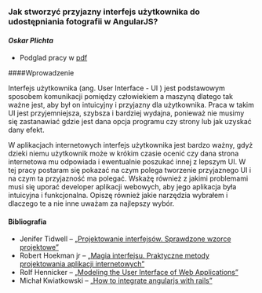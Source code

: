 ### Jak stworzyć przyjazny interfejs użytkownika do udostępniania fotografii w AngularJS?
#### *Oskar Plichta*

* Podglad pracy w [pdf](https://github.com/oplichta/magisterka/blob/master/magisterka.pdf?raw=true)

####Wprowadzenie

Interfejs użytkownika (ang. User Interface - UI ) jest podstawowym sposobem komunikacji pomiędzy człowiekiem a maszyną dlatego tak ważne jest, aby był on intuicyjny i przyjazny dla użytkownika. Praca w takim UI jest przyjemniejsza, szybsza i bardziej wydajna, ponieważ nie musimy się zastanawiać gdzie jest dana opcja programu czy strony lub jak uzyskać dany efekt.

W aplikacjach internetowych interfejs użytkownika jest bardzo ważny, gdyż dzieki niemu użytkownik może w krókim czasie ocenić czy dana strona internetowa mu odpowiada i ewentualnie poszukać innej z lepszym UI.
W tej pracy postaram się pokazać na czym polega tworzenie przyjaznego UI i na czym ta przyjazność ma polegać.
Wskażę również z jakimi problemami musi się uporać developer aplikacji webowych, aby jego aplikacja była intuicyjna i funkcjonalna. Opiszę również jakie narzędzia wybrałem i dlaczego te a nie inne uważam za najlepszy wybór.

#### Bibliografia

<ul>
<li>Jenifer Tidwell – <a href="http://helion.pl/ksiazki/projektowanie-interfejsow-sprawdzone-wzorce-projektowe-jenifer-tidwell,projin.htm">„Projektowanie interfejsów. Sprawdzone wzorce projektowe”</a></li>
<li>Robert Hoekman jr – <a href="http://helion.pl/ksiazki/magia-interfejsu-praktyczne-metody-projektowania-aplikacji-internetowych-robert-hoekman-jr,magint.htm">„Magia interfejsu. Praktyczne metody projektowania aplikacji internetowych”</a></li>
<li>Rolf Hennicker – <a href="http://www.pst.informatik.uni-muenchen.de/~kochn/pUML2001-Hen-Koch.pdf">„Modeling the User Interface of Web Applications”</a></li>
<li>Michał Kwiatkowski – <a href="https://shellycloud.com/blog/2013/10/how-to-integrate-angularjs-with-rails-4">„How to integrate angularjs with rails”</a></li>
</ul>
